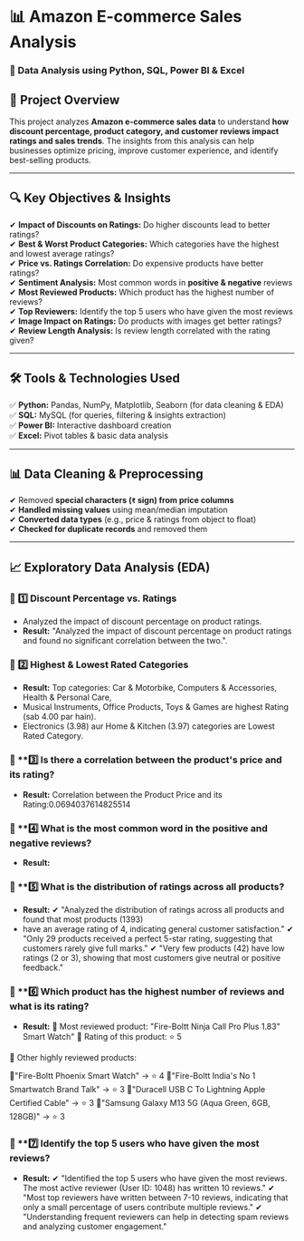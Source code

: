 # 📊 Amazon E-commerce Sales Analysis  
### 🚀 Data Analysis using Python, SQL, Power BI & Excel  

## 📌 Project Overview  
This project analyzes **Amazon e-commerce sales data** to understand **how discount percentage, product category, and customer reviews impact ratings and sales trends**. The insights from this analysis can help businesses optimize pricing, improve customer experience, and identify best-selling products.  

---

## 🔍 **Key Objectives & Insights**  
✔ **Impact of Discounts on Ratings:** Do higher discounts lead to better ratings?  
✔ **Best & Worst Product Categories:** Which categories have the highest and lowest average ratings?  
✔ **Price vs. Ratings Correlation:** Do expensive products have better ratings?  
✔ **Sentiment Analysis:** Most common words in **positive & negative** reviews  
✔ **Most Reviewed Products:** Which product has the highest number of reviews?  
✔ **Top Reviewers:** Identify the top 5 users who have given the most reviews  
✔ **Image Impact on Ratings:** Do products with images get better ratings?  
✔ **Review Length Analysis:** Is review length correlated with the rating given?  

---

## 🛠 **Tools & Technologies Used**  
✅ **Python:** Pandas, NumPy, Matplotlib, Seaborn (for data cleaning & EDA)  
✅ **SQL:** MySQL (for queries, filtering & insights extraction)  
✅ **Power BI:** Interactive dashboard creation  
✅ **Excel:** Pivot tables & basic data analysis  

---

## 📊 **Data Cleaning & Preprocessing**  
✔ Removed **special characters (`₹` sign) from price columns**  
✔ **Handled missing values** using mean/median imputation  
✔ **Converted data types** (e.g., price & ratings from object to float)  
✔ **Checked for duplicate records** and removed them  

---

## 📈 **Exploratory Data Analysis (EDA)**  

### 🔹 **1️⃣ Discount Percentage vs. Ratings**  
- Analyzed the impact of discount percentage on product ratings.  
- **Result:** "Analyzed the impact of discount percentage on product ratings and found no significant correlation between the two.".  

### 🔹 **2️⃣ Highest & Lowest Rated Categories**  
- **Result:** Top categories: Car & Motorbike, Computers & Accessories, Health & Personal Care,
-  Musical Instruments, Office Products, Toys & Games are highest Rating (sab 4.00 par hain).
-  Electronics (3.98) aur Home & Kitchen (3.97) categories are Lowest Rated Category.

### 🔹 **3️⃣ Is there a correlation between the product's price and its rating?
-  **Result:** Correlation between the Product Price and its Rating:0.0694037614825514

### 🔹 **4️⃣ What is the most common word in the positive and negative reviews?
-  **Result:** 


### 🔹 **5️⃣ What is the distribution of ratings across all products?

- **Result:** ✔ "Analyzed the distribution of ratings across all products and found that most products (1393)
- have an average rating of 4, indicating general customer satisfaction."
✔ "Only 29 products received a perfect 5-star rating, suggesting that customers rarely give full marks."
✔ "Very few products (42) have low ratings (2 or 3), showing that most customers give neutral or positive feedback."

### 🔹 **6️⃣ Which product has the highest number of reviews and what is its rating?

- **Result:**
  📌 Most reviewed product: "Fire-Boltt Ninja Call Pro Plus 1.83" Smart Watch"
📌 Rating of this product: ⭐ 5

🔹 Other highly reviewed products:

📌"Fire-Boltt Phoenix Smart Watch" → ⭐ 4
📌"Fire-Boltt India's No 1 Smartwatch Brand Talk" → ⭐ 3
📌"Duracell USB C To Lightning Apple Certified Cable" → ⭐ 3
📌"Samsung Galaxy M13 5G (Aqua Green, 6GB, 128GB)" → ⭐ 3

### 🔹 **7️⃣ Identify the top 5 users who have given the most reviews?
- **Result:** ✔ "Identified the top 5 users who have given the most reviews. The most active reviewer (User ID: 1048) has written 10 reviews."
✔ "Most top reviewers have written between 7-10 reviews, indicating that only a small percentage of users contribute multiple reviews."
✔ "Understanding frequent reviewers can help in detecting spam reviews and analyzing customer engagement."

